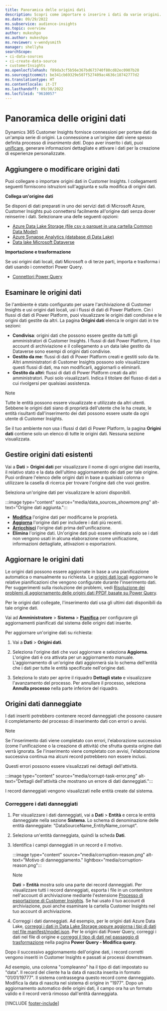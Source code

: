 ```yaml
---
title: Panoramica delle origini dati
description: Scopri come importare o inserire i dati da varie origini.
ms.date: 09/29/2022
ms.subservice: audience-insights
ms.topic: overview
author: mukeshpo
ms.author: mukeshpo
ms.reviewer: v-wendysmith
manager: shellyha
searchScope:
- ci-data-sources
- ci-create-data-source
- customerInsights
ms.openlocfilehash: f89da3cf5b56e367bd673740f80cd82ec0907b28
ms.sourcegitcommit: be341cb69329e507f527409ac4636c18742777d2
ms.translationtype: HT
ms.contentlocale: it-IT
ms.lasthandoff: 09/30/2022
ms.locfileid: "9610057"
---
```

# <a name="data-sources-overview"></a>Panoramica delle origini dati

Dynamics 365 Customer Insights fornisce connessioni per portare dati da un'ampia serie di origini. La connessione a un'origine dati viene spesso definita processo di *inserimento dati*. Dopo aver inserito i dati, puoi [unificare](data-unification.md), generare informazioni dettagliate e attivare i dati per la creazione di esperienze personalizzate.

## <a name="add-or-edit-data-sources"></a>Aggiungere o modificare origini dati

Puoi collegare o importare origini dati in Customer Insights. I collegamenti seguenti forniscono istruzioni sull'aggiunta e sulla modifica di origini dati.

**Collega un'origine dati**

Se disponi di dati preparati in uno dei servizi dati di Microsoft Azure, Customer Insights può connettersi facilmente all'origine dati senza dover reinserire i dati. Selezionare una delle seguenti opzioni:
- [Azure Data Lake Storage (file csv o parquet in una cartella Common Data Model)](connect-common-data-model.md)
- [Azure Synapse Analytics (database di Data Lake)](connect-synapse.md)
- [Data lake Microsoft Dataverse](connect-dataverse-managed-lake.md)

**Importazione e trasformazione**

Se usi origini dati locali, dati Microsoft o di terze parti, importa e trasforma i dati usando i connettori Power Query.
- [Connettori Power Query](connect-power-query.md)

## <a name="review-data-sources"></a>Esaminare le origini dati

Se l'ambiente è stato configurato per usare l'archiviazione di Customer Insights e usi origini dati locali, usi i flussi di dati di Power Platform. Cin i flussi di dati di Power Platform, puoi visualizzare le origini dati condivise e le origini dati gestite da altri. La pagina **Origini dati** elenca le origini dati in tre sezioni:
- **Condivisa**: origini dati che possono essere gestite da tutti gli amministratori di Customer Insights. I flussi di dati Power Platform, il tuo account di archiviazione e il collegamento a un data lake gestito da Dataverse sono esempi di origini dati condivise.
- **Gestito da me**: flussi di dati di Power Platform creati e gestiti solo da te. Altri amministratori di Customer Insights possono solo visualizzare questi flussi di dati, ma non modificarli, aggiornarli o eliminarli.
- **Gestito da altri**: flussi di dati di Power Platform creati da altri amministratori. Puoi solo visualizzarli. Indica il titolare del flusso di dati a cui rivolgersi per qualsiasi assistenza.
> [!NOTE]
> Tutte le entità possono essere visualizzate e utilizzate da altri utenti. Sebbene le origini dati siano di proprietà dell'utente che le ha create, le entità risultanti dall'inserimento dei dati possono essere usate da ogni utente di Customer Insights.

Se il tuo ambiente non usa i flussi d dati di Power Platform, la pagina **Origini dati** contiene solo un elenco di tutte le origini dati. Nessuna sezione visualizzata.

## <a name="manage-existing-data-sources"></a>Gestire origini dati esistenti

Vai a **Dati** > **Origini dati** per visualizzare il nome di ogni origine dati inserita, il relativo stato e la data dell'ultimo aggiornamento dei dati per tale origine. Puoi ordinare l'elenco delle origini dati in base a qualsiasi colonna o utilizzare la casella di ricerca per trovare l'origine dati che vuoi gestire.

Seleziona un'origine dati per visualizzare le azioni disponibili.

:::image type="content" source="media/data_sources_showmore.png" alt-text="Origine dati aggiunta.":::

- [**Modifica**](#add-or-edit-data-sources) l'origine dati per modificarne le proprietà.
- [**Aggiorna**](#refresh-data-sources) l'origine dati per includere i dati più recenti.
- [**Arricchisci**](data-sources-enrichment.md) l'origine dati prima dell'unificazione.
- **Elimina** l'origine dati. Un'origine dati può essere eliminata solo se i dati non vengono usati in alcuna elaborazione come unificazione, informazioni dettagliate, attivazioni o esportazioni.

## <a name="refresh-data-sources"></a>Aggiornare le origini dati

Le origini dati possono essere aggiornate in base a una pianificazione automatica o manualmente su richiesta. Le [origini dati locali](connect-power-query.md#add-data-from-on-premises-data-sources) aggiornano le relative pianificazioni che vengono configurate durante l'inserimento dati. Per suggerimenti sulla risoluzione dei problemi, vedi [Risoluzione dei problemi di aggiornamento delle origini dati PPDF basate su Power Query](connect-power-query.md#troubleshoot-ppdf-power-query-based-data-source-refresh-issues).

Per le origini dati collegate, l'inserimento dati usa gli ultimi dati disponibili da tale origine dati.

Vai ad **Amministratore** > **Sistema** > [**Pianifica**](schedule-refresh.md) per configurare gli aggiornamenti pianificati dal sistema delle origini dati inserite.

Per aggiornare un'origine dati su richiesta:

1. Vai a **Dati** > **Origini dati**.

1. Seleziona l'origine dati che vuoi aggiornare e seleziona **Aggiorna**. L'origine dati è ora attivata per un aggiornamento manuale. L'aggiornamento di un'origine dati aggiornerà sia lo schema dell'entità che i dati per tutte le entità specificate nell'origine dati.

1. Seleziona lo stato per aprire il riquadro **Dettagli stato** e visualizzare l'avanzamento del processo. Per annullare il processo, seleziona **Annulla processo** nella parte inferiore del riquadro.

## <a name="corrupt-data-sources"></a>Origini dati danneggiate

I dati inseriti potrebbero contenere record danneggiati che possono causare il completamento del processo di inserimento dati con errori o avvisi.

> [!NOTE]
> Se l'inserimento dati viene completato con errori, l'elaborazione successiva (come l'unificazione o la creazione di attività) che sfrutta questa origine dati verrà ignorata. Se l'inserimento viene completato con avvisi, l'elaborazione successiva continua ma alcuni record potrebbero non essere inclusi.

Questi errori possono essere visualizzati nei dettagli dell'attività.

:::image type="content" source="media/corrupt-task-error.png" alt-text="Dettagli dell'attività che mostrano un errore di dati danneggiati.":::

I record danneggiati vengono visualizzati nelle entità create dal sistema.

### <a name="fix-corrupt-data"></a>Correggere i dati danneggiati

1. Per visualizzare i dati danneggiati, vai a **Dati** > **Entità** e cerca le entità danneggiate nella sezione **Sistema**. Lo schema di denominazione delle entità danneggiate: "DataSourceName_EntityName_corrupt".

1. Seleziona un'entità danneggiata, quindi la scheda **Dati**.

1. Identifica i campi danneggiati in un record e il motivo.

   :::image type="content" source="media/corruption-reason.png" alt-text="Motivo di danneggiamento." lightbox="media/corruption-reason.png":::

   > [!NOTE]
   > **Dati** > **Entità** mostra solo una parte dei record danneggiati. Per visualizzare tutti i record danneggiati, esporta i file in un contenitore nell'account di archiviazione mediante l'estensione [Processo di esportazione di Customer Insights](export-destinations.md). Se hai usato il tuo account di archiviazione, puoi anche esaminare la cartella Customer Insights nel tuo account di archiviazione.

1. Correggi i dati danneggiati. Ad esempio, per le origini dati Azure Data Lake, [correggi i dati in Data Lake Storage oppure aggiorna i tipi di dati nel file manifest/model.json](connect-common-data-model.md#common-reasons-for-ingestion-errors-or-corrupt-data). Per le origini dati Power Query, correggi i dati nel file di origine e [correggi il tipo di dati nel passaggio di trasformazione](connect-power-query.md#data-type-does-not-match-data) nella pagina **Power Query - Modifica query**.

Dopo il successivo aggiornamento dell'origine dati, i record corretti vengono inseriti in Customer Insights e passati ai processi downstream.

Ad esempio, una colonna "compleanno" ha il tipo di dati impostato su "data". Il record del cliente ha la data di nascita inserita in formato "01/01/19777". Il sistema contrassegna questo record come danneggiato. Modifica la data di nascita nel sistema di origine in "1977". Dopo un aggiornamento automatico delle origini dati, il campo ora ha un formato valido e il record verrà rimosso dall'entità danneggiata.

[!INCLUDE [footer-include](includes/footer-banner.md)]
